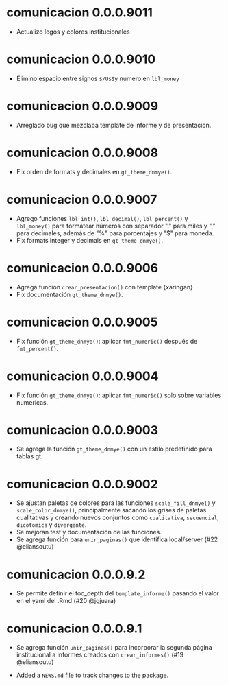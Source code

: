 # comunicacion 0.0.0.9011

* Actualizo logos y colores institucionales

# comunicacion 0.0.0.9010

* Elimino espacio entre signos `$/U$S`y numero en `lbl_money`

# comunicacion 0.0.0.9009

* Arreglado bug que mezclaba template de informe y de presentacion.

# comunicacion 0.0.0.9008

* Fix orden de formats y decimales en `gt_theme_dnmye()`.

# comunicacion 0.0.0.9007

* Agrego funciones `lbl_int()`, `lbl_decimal()`, `lbl_percent()` y `lbl_money()` para formatear números con separador "." para miles y "," para decimales, además de "%" para porcentajes y "$" para moneda.
* Fix formats integer y decimals en `gt_theme_dnmye()`.

# comunicacion 0.0.0.9006

* Agrega función `crear_presentacion()` con template {xaringan}
* Fix documentación `gt_theme_dnmye()`.


# comunicacion 0.0.0.9005

* Fix función `gt_theme_dnmye()`: aplicar `fmt_numeric()` después de `fmt_percent()`.


# comunicacion 0.0.0.9004

* Fix función `gt_theme_dnmye()`: aplicar `fmt_numeric()` solo sobre variables numericas.

# comunicacion 0.0.0.9003

* Se agrega la función `gt_theme_dnmye()` con un estilo predefinido para tablas gt.

# comunicacion 0.0.0.9002

* Se ajustan paletas de colores para las funciones `scale_fill_dnmye()` y `scale_color_dnmye()`, principalmente sacando los grises de paletas cualitativas y creando nuevos conjuntos como `cualitativa`, `secuencial`, `dicotomica` y `divergente`.
* Se mejoran test y documentación de las funciones.
* Se agrega función para `unir_paginas()` que identifica local/server (#22 @eliansoutu)

# comunicacion 0.0.0.9.2

* Se permite definir el toc_depth del `template_informe()` pasando el valor en el yaml del .Rmd (#20 @jgjuara)

# comunicacion 0.0.0.9.1

* Se agrega función `unir_paginas()` para incorporar la segunda página institucional a informes creados con `crear_informes()` (#19 @eliansoutu)

* Added a `NEWS.md` file to track changes to the package.
